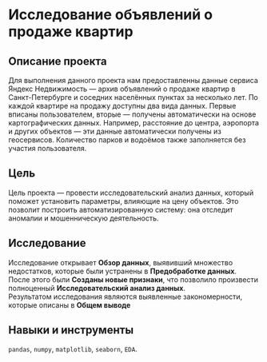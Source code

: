 # Исследование объявлений о продаже квартир

## Описание проекта

Для выполнения данного проекта нам предоставленны данные сервиса Яндекс Недвижимость — архив объявлений о продаже квартир в Санкт-Петербурге и соседних населённых пунктах за несколько лет. 
По каждой квартире на продажу доступны два вида данных. Первые вписаны пользователем, вторые — получены автоматически на основе картографических данных. Например, расстояние до центра, аэропорта и других объектов — эти данные автоматически получены из геосервисов. Количество парков и водоёмов также заполняется без участия пользователя.

## Цель

Цель проекта — провести исследовательский анализ данных, который поможет установить параметры, влияющие на цену объектов. Это позволит построить автоматизированную систему: она отследит аномалии и мошенническую деятельность. 

## Исследование

Исследование открывает **Обзор данных**, выявивший множество недостатков, которые были устранены в **Предобработке данных**. <br>
После этого были **Созданы новые признаки**, что позволило произвести полноценный **Исследовательский анализ данных**.<br>
Результатом исследования являются выявленные закономерности, которые описаны в **Общем выводе**

## Навыки и инструменты

`pandas`, `numpy`, `matplotlib`, `seaborn`, `EDA`.
